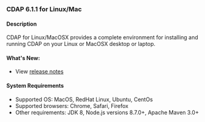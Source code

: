 ### CDAP 6.1.1 for Linux/Mac

#### Description

CDAP for Linux/MacOSX provides a complete environment for installing and running CDAP on your Linux or MacOSX desktop or laptop.

#### What's New:

* View [release notes](https://docs.cdap.io/cdap/6.1.1/en/reference-manual/release-notes.html#release-6-1-1)

#### System Requirements

* Supported OS: MacOS, RedHat Linux, Ubuntu, CentOs
* Supported browsers: Chrome, Safari, Firefox
* Other requirements: JDK 8, Node.js versions 8.7.0+, Apache Maven 3.0+
